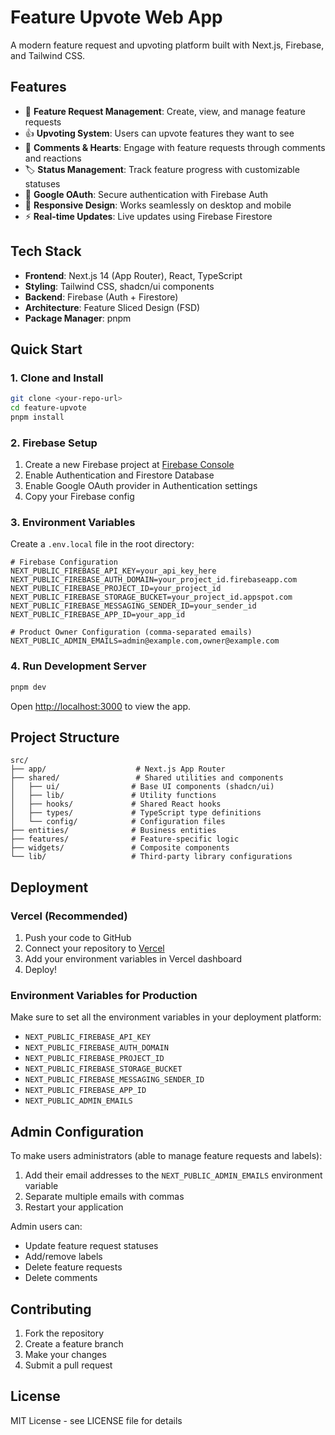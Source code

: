 # Feature Upvote Web App

A modern feature request and upvoting platform built with Next.js, Firebase, and Tailwind CSS.

## Features

- 🚀 **Feature Request Management**: Create, view, and manage feature requests
- 👍 **Upvoting System**: Users can upvote features they want to see
- 💬 **Comments & Hearts**: Engage with feature requests through comments and reactions
- 🏷️ **Status Management**: Track feature progress with customizable statuses
- 🔐 **Google OAuth**: Secure authentication with Firebase Auth
- 📱 **Responsive Design**: Works seamlessly on desktop and mobile
- ⚡ **Real-time Updates**: Live updates using Firebase Firestore

## Tech Stack

- **Frontend**: Next.js 14 (App Router), React, TypeScript
- **Styling**: Tailwind CSS, shadcn/ui components
- **Backend**: Firebase (Auth + Firestore)
- **Architecture**: Feature Sliced Design (FSD)
- **Package Manager**: pnpm

## Quick Start

### 1. Clone and Install

```bash
git clone <your-repo-url>
cd feature-upvote
pnpm install
```

### 2. Firebase Setup

1. Create a new Firebase project at [Firebase Console](https://console.firebase.google.com/)
2. Enable Authentication and Firestore Database
3. Enable Google OAuth provider in Authentication settings
4. Copy your Firebase config

### 3. Environment Variables

Create a `.env.local` file in the root directory:

```env
# Firebase Configuration
NEXT_PUBLIC_FIREBASE_API_KEY=your_api_key_here
NEXT_PUBLIC_FIREBASE_AUTH_DOMAIN=your_project_id.firebaseapp.com
NEXT_PUBLIC_FIREBASE_PROJECT_ID=your_project_id
NEXT_PUBLIC_FIREBASE_STORAGE_BUCKET=your_project_id.appspot.com
NEXT_PUBLIC_FIREBASE_MESSAGING_SENDER_ID=your_sender_id
NEXT_PUBLIC_FIREBASE_APP_ID=your_app_id

# Product Owner Configuration (comma-separated emails)
NEXT_PUBLIC_ADMIN_EMAILS=admin@example.com,owner@example.com
```

### 4. Run Development Server

```bash
pnpm dev
```

Open [http://localhost:3000](http://localhost:3000) to view the app.

## Project Structure

```
src/
├── app/                    # Next.js App Router
├── shared/                 # Shared utilities and components
│   ├── ui/                # Base UI components (shadcn/ui)
│   ├── lib/               # Utility functions
│   ├── hooks/             # Shared React hooks
│   ├── types/             # TypeScript type definitions
│   └── config/            # Configuration files
├── entities/              # Business entities
├── features/              # Feature-specific logic
├── widgets/               # Composite components
└── lib/                   # Third-party library configurations
```

## Deployment

### Vercel (Recommended)

1. Push your code to GitHub
2. Connect your repository to [Vercel](https://vercel.com)
3. Add your environment variables in Vercel dashboard
4. Deploy!

### Environment Variables for Production

Make sure to set all the environment variables in your deployment platform:

- `NEXT_PUBLIC_FIREBASE_API_KEY`
- `NEXT_PUBLIC_FIREBASE_AUTH_DOMAIN`
- `NEXT_PUBLIC_FIREBASE_PROJECT_ID`
- `NEXT_PUBLIC_FIREBASE_STORAGE_BUCKET`
- `NEXT_PUBLIC_FIREBASE_MESSAGING_SENDER_ID`
- `NEXT_PUBLIC_FIREBASE_APP_ID`
- `NEXT_PUBLIC_ADMIN_EMAILS`

## Admin Configuration

To make users administrators (able to manage feature requests and labels):

1. Add their email addresses to the `NEXT_PUBLIC_ADMIN_EMAILS` environment variable
2. Separate multiple emails with commas
3. Restart your application

Admin users can:

- Update feature request statuses
- Add/remove labels
- Delete feature requests
- Delete comments

## Contributing

1. Fork the repository
2. Create a feature branch
3. Make your changes
4. Submit a pull request

## License

MIT License - see LICENSE file for details
